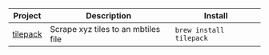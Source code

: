 <!-- project_table_start -->
| Project                                                | Description                              | Install                    |
| ------------------------------------------------------ | ---------------------------------------- | -------------------------- |
| [tilepack](https://github.com/eknowles/tilepack)       | Scrape xyz tiles to an mbtiles file      | `brew install tilepack`    |
<!-- project_table_end -->
